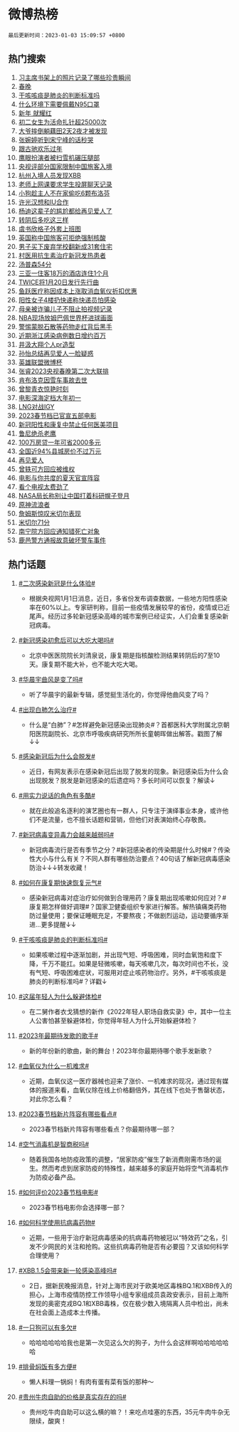# 微博热榜

`最后更新时间：2023-01-03 15:09:57 +0800`

## 热门搜索

1. [习主席书架上的照片记录了哪些珍贵瞬间](https://m.weibo.cn/search?containerid=100103type%3D1%26t%3D10%26q%3D%23%E4%B9%A0%E4%B8%BB%E5%B8%AD%E4%B9%A6%E6%9E%B6%E4%B8%8A%E7%9A%84%E7%85%A7%E7%89%87%E8%AE%B0%E5%BD%95%E4%BA%86%E5%93%AA%E4%BA%9B%E7%8F%8D%E8%B4%B5%E7%9E%AC%E9%97%B4%23&stream_entry_id=51&isnewpage=1&extparam=seat%3D1%26dgr%3D0%26cate%3D10103%26pos%3D0%26c_type%3D51%26filter_type%3Drealtimehot%26display_time%3D1672729796%26pre_seqid%3D167272979630203619171&luicode=10000011&lfid=106003type%253D25%2526t%253D3%2526disable_hot%253D1%2526filter_type%253Drealtimehot)
1. [春晚](https://m.weibo.cn/search?containerid=100103type%3D1%26t%3D10%26q%3D%E6%98%A5%E6%99%9A&stream_entry_id=31&isnewpage=1&extparam=seat%3D1%26dgr%3D0%26stream_entry_id%3D31%26realpos%3D1%26filter_type%3Drealtimehot%26pos%3D0%26c_type%3D31%26flag%3D0%26lcate%3D5001%26cate%3D5001%26band_rank%3D1%26q%3D%25E6%2598%25A5%25E6%2599%259A%26display_time%3D1672729796%26pre_seqid%3D167272979630203619171&luicode=10000011&lfid=106003type%253D25%2526t%253D3%2526disable_hot%253D1%2526filter_type%253Drealtimehot)
1. [干咳咳痰是肺炎的判断标准吗](https://m.weibo.cn/search?containerid=100103type%3D1%26t%3D10%26q%3D%23%E5%B9%B2%E5%92%B3%E5%92%B3%E7%97%B0%E6%98%AF%E8%82%BA%E7%82%8E%E7%9A%84%E5%88%A4%E6%96%AD%E6%A0%87%E5%87%86%E5%90%97%23&stream_entry_id=31&isnewpage=1&extparam=seat%3D1%26dgr%3D0%26stream_entry_id%3D31%26realpos%3D2%26filter_type%3Drealtimehot%26pos%3D1%26c_type%3D31%26flag%3D1%26lcate%3D5001%26cate%3D5001%26band_rank%3D2%26q%3D%2523%25E5%25B9%25B2%25E5%2592%25B3%25E5%2592%25B3%25E7%2597%25B0%25E6%2598%25AF%25E8%2582%25BA%25E7%2582%258E%25E7%259A%2584%25E5%2588%25A4%25E6%2596%25AD%25E6%25A0%2587%25E5%2587%2586%25E5%2590%2597%2523%26display_time%3D1672729796%26pre_seqid%3D167272979630203619171&luicode=10000011&lfid=106003type%253D25%2526t%253D3%2526disable_hot%253D1%2526filter_type%253Drealtimehot)
1. [什么环境下需要佩戴N95口罩](https://m.weibo.cn/search?containerid=100103type%3D1%26t%3D10%26q%3D%23%E4%BB%80%E4%B9%88%E7%8E%AF%E5%A2%83%E4%B8%8B%E9%9C%80%E8%A6%81%E4%BD%A9%E6%88%B4N95%E5%8F%A3%E7%BD%A9%23&stream_entry_id=31&isnewpage=1&extparam=seat%3D1%26dgr%3D0%26stream_entry_id%3D31%26realpos%3D3%26filter_type%3Drealtimehot%26pos%3D2%26c_type%3D31%26flag%3D0%26lcate%3D5001%26cate%3D5001%26band_rank%3D3%26q%3D%2523%25E4%25BB%2580%25E4%25B9%2588%25E7%258E%25AF%25E5%25A2%2583%25E4%25B8%258B%25E9%259C%2580%25E8%25A6%2581%25E4%25BD%25A9%25E6%2588%25B4N95%25E5%258F%25A3%25E7%25BD%25A9%2523%26display_time%3D1672729796%26pre_seqid%3D167272979630203619171&luicode=10000011&lfid=106003type%253D25%2526t%253D3%2526disable_hot%253D1%2526filter_type%253Drealtimehot)
1. [新年 就耀红](https://m.weibo.cn/search?containerid=100103type%3D1%26t%3D10%26q%3D%23%E6%96%B0%E5%B9%B4+%E5%B0%B1%E8%80%80%E7%BA%A2%23&stream_entry_id=31&isnewpage=1&extparam=seat%3D1%26dgr%3D0%26stream_entry_id%3D31%26pos%3D3%26c_type%3D31%26filter_type%3Drealtimehot%26lcate%3D5001%26cate%3D5001%26band_rank%3D4%26topic_ad%3D1%26adid%3D176894%26q%3D%2523%25E6%2596%25B0%25E5%25B9%25B4%2520%25E5%25B0%25B1%25E8%2580%2580%25E7%25BA%25A2%2523%26display_time%3D1672729796%26pre_seqid%3D167272979630203619171&luicode=10000011&lfid=106003type%253D25%2526t%253D3%2526disable_hot%253D1%2526filter_type%253Drealtimehot)
1. [初二女生为活命扎针超25000次](https://m.weibo.cn/search?containerid=100103type%3D1%26t%3D10%26q%3D%23%E5%88%9D%E4%BA%8C%E5%A5%B3%E7%94%9F%E4%B8%BA%E6%B4%BB%E5%91%BD%E6%89%8E%E9%92%88%E8%B6%8525000%E6%AC%A1%23&stream_entry_id=31&isnewpage=1&extparam=seat%3D1%26dgr%3D0%26stream_entry_id%3D31%26realpos%3D4%26filter_type%3Drealtimehot%26pos%3D4%26c_type%3D31%26flag%3D2%26lcate%3D5001%26cate%3D5001%26band_rank%3D4%26q%3D%2523%25E5%2588%259D%25E4%25BA%258C%25E5%25A5%25B3%25E7%2594%259F%25E4%25B8%25BA%25E6%25B4%25BB%25E5%2591%25BD%25E6%2589%258E%25E9%2592%2588%25E8%25B6%258525000%25E6%25AC%25A1%2523%26display_time%3D1672729796%26pre_seqid%3D167272979630203619171&luicode=10000011&lfid=106003type%253D25%2526t%253D3%2526disable_hot%253D1%2526filter_type%253Drealtimehot)
1. [大爷摔倒躺藕田2天2夜才被发现](https://m.weibo.cn/search?containerid=100103type%3D1%26t%3D10%26q%3D%23%E5%A4%A7%E7%88%B7%E6%91%94%E5%80%92%E8%BA%BA%E8%97%95%E7%94%B02%E5%A4%A92%E5%A4%9C%E6%89%8D%E8%A2%AB%E5%8F%91%E7%8E%B0%23&stream_entry_id=31&isnewpage=1&extparam=seat%3D1%26dgr%3D0%26stream_entry_id%3D31%26realpos%3D5%26filter_type%3Drealtimehot%26pos%3D5%26c_type%3D31%26flag%3D1%26lcate%3D5001%26cate%3D5001%26band_rank%3D5%26q%3D%2523%25E5%25A4%25A7%25E7%2588%25B7%25E6%2591%2594%25E5%2580%2592%25E8%25BA%25BA%25E8%2597%2595%25E7%2594%25B02%25E5%25A4%25A92%25E5%25A4%259C%25E6%2589%258D%25E8%25A2%25AB%25E5%258F%2591%25E7%258E%25B0%2523%26display_time%3D1672729796%26pre_seqid%3D167272979630203619171&luicode=10000011&lfid=106003type%253D25%2526t%253D3%2526disable_hot%253D1%2526filter_type%253Drealtimehot)
1. [张婉婷听到宋宁峰的话秒哭](https://m.weibo.cn/search?containerid=100103type%3D1%26t%3D10%26q%3D%23%E5%BC%A0%E5%A9%89%E5%A9%B7%E5%90%AC%E5%88%B0%E5%AE%8B%E5%AE%81%E5%B3%B0%E7%9A%84%E8%AF%9D%E7%A7%92%E5%93%AD%23&stream_entry_id=31&isnewpage=1&extparam=seat%3D1%26dgr%3D0%26stream_entry_id%3D31%26realpos%3D6%26filter_type%3Drealtimehot%26pos%3D6%26c_type%3D31%26flag%3D1%26lcate%3D5001%26cate%3D5001%26band_rank%3D6%26q%3D%2523%25E5%25BC%25A0%25E5%25A9%2589%25E5%25A9%25B7%25E5%2590%25AC%25E5%2588%25B0%25E5%25AE%258B%25E5%25AE%2581%25E5%25B3%25B0%25E7%259A%2584%25E8%25AF%259D%25E7%25A7%2592%25E5%2593%25AD%2523%26display_time%3D1672729796%26pre_seqid%3D167272979630203619171&luicode=10000011&lfid=106003type%253D25%2526t%253D3%2526disable_hot%253D1%2526filter_type%253Drealtimehot)
1. [跟古驰欢乐过年](https://m.weibo.cn/search?containerid=100103type%3D1%26t%3D10%26q%3D%23%E8%B7%9F%E5%8F%A4%E9%A9%B0%E6%AC%A2%E4%B9%90%E8%BF%87%E5%B9%B4%23&stream_entry_id=31&isnewpage=1&extparam=seat%3D1%26dgr%3D0%26stream_entry_id%3D31%26pos%3D7%26c_type%3D31%26filter_type%3Drealtimehot%26lcate%3D5001%26cate%3D5001%26band_rank%3D7%26topic_ad%3D1%26adid%3D176718%26q%3D%2523%25E8%25B7%259F%25E5%258F%25A4%25E9%25A9%25B0%25E6%25AC%25A2%25E4%25B9%2590%25E8%25BF%2587%25E5%25B9%25B4%2523%26display_time%3D1672729796%26pre_seqid%3D167272979630203619171&luicode=10000011&lfid=106003type%253D25%2526t%253D3%2526disable_hot%253D1%2526filter_type%253Drealtimehot)
1. [鹰眼扮演者被扫雪机碾压腿部](https://m.weibo.cn/search?containerid=100103type%3D1%26t%3D10%26q%3D%23%E9%B9%B0%E7%9C%BC%E6%89%AE%E6%BC%94%E8%80%85%E8%A2%AB%E6%89%AB%E9%9B%AA%E6%9C%BA%E7%A2%BE%E5%8E%8B%E8%85%BF%E9%83%A8%23&stream_entry_id=31&isnewpage=1&extparam=seat%3D1%26dgr%3D0%26stream_entry_id%3D31%26realpos%3D7%26filter_type%3Drealtimehot%26pos%3D8%26c_type%3D31%26flag%3D0%26lcate%3D5001%26cate%3D5001%26band_rank%3D7%26q%3D%2523%25E9%25B9%25B0%25E7%259C%25BC%25E6%2589%25AE%25E6%25BC%2594%25E8%2580%2585%25E8%25A2%25AB%25E6%2589%25AB%25E9%259B%25AA%25E6%259C%25BA%25E7%25A2%25BE%25E5%258E%258B%25E8%2585%25BF%25E9%2583%25A8%2523%26display_time%3D1672729796%26pre_seqid%3D167272979630203619171&luicode=10000011&lfid=106003type%253D25%2526t%253D3%2526disable_hot%253D1%2526filter_type%253Drealtimehot)
1. [央视评部分国家限制中国旅客入境](https://m.weibo.cn/search?containerid=100103type%3D1%26t%3D10%26q%3D%23%E5%A4%AE%E8%A7%86%E8%AF%84%E9%83%A8%E5%88%86%E5%9B%BD%E5%AE%B6%E9%99%90%E5%88%B6%E4%B8%AD%E5%9B%BD%E6%97%85%E5%AE%A2%E5%85%A5%E5%A2%83%23&stream_entry_id=31&isnewpage=1&extparam=seat%3D1%26dgr%3D0%26stream_entry_id%3D31%26realpos%3D8%26filter_type%3Drealtimehot%26pos%3D9%26c_type%3D31%26flag%3D0%26lcate%3D5001%26cate%3D5001%26band_rank%3D8%26q%3D%2523%25E5%25A4%25AE%25E8%25A7%2586%25E8%25AF%2584%25E9%2583%25A8%25E5%2588%2586%25E5%259B%25BD%25E5%25AE%25B6%25E9%2599%2590%25E5%2588%25B6%25E4%25B8%25AD%25E5%259B%25BD%25E6%2597%2585%25E5%25AE%25A2%25E5%2585%25A5%25E5%25A2%2583%2523%26display_time%3D1672729796%26pre_seqid%3D167272979630203619171&luicode=10000011&lfid=106003type%253D25%2526t%253D3%2526disable_hot%253D1%2526filter_type%253Drealtimehot)
1. [杭州入境人员发现XBB](https://m.weibo.cn/search?containerid=100103type%3D1%26t%3D10%26q%3D%23%E6%9D%AD%E5%B7%9E%E5%85%A5%E5%A2%83%E4%BA%BA%E5%91%98%E5%8F%91%E7%8E%B0XBB%23&stream_entry_id=31&isnewpage=1&extparam=seat%3D1%26dgr%3D0%26stream_entry_id%3D31%26realpos%3D9%26filter_type%3Drealtimehot%26pos%3D10%26c_type%3D31%26flag%3D1%26lcate%3D5001%26cate%3D5001%26band_rank%3D9%26q%3D%2523%25E6%259D%25AD%25E5%25B7%259E%25E5%2585%25A5%25E5%25A2%2583%25E4%25BA%25BA%25E5%2591%2598%25E5%258F%2591%25E7%258E%25B0XBB%2523%26display_time%3D1672729796%26pre_seqid%3D167272979630203619171&luicode=10000011&lfid=106003type%253D25%2526t%253D3%2526disable_hot%253D1%2526filter_type%253Drealtimehot)
1. [老师上网课要求学生投屏聊天记录](https://m.weibo.cn/search?containerid=100103type%3D1%26t%3D10%26q%3D%23%E8%80%81%E5%B8%88%E4%B8%8A%E7%BD%91%E8%AF%BE%E8%A6%81%E6%B1%82%E5%AD%A6%E7%94%9F%E6%8A%95%E5%B1%8F%E8%81%8A%E5%A4%A9%E8%AE%B0%E5%BD%95%23&stream_entry_id=31&isnewpage=1&extparam=seat%3D1%26dgr%3D0%26stream_entry_id%3D31%26realpos%3D10%26filter_type%3Drealtimehot%26pos%3D11%26c_type%3D31%26flag%3D1%26lcate%3D5001%26cate%3D5001%26band_rank%3D10%26q%3D%2523%25E8%2580%2581%25E5%25B8%2588%25E4%25B8%258A%25E7%25BD%2591%25E8%25AF%25BE%25E8%25A6%2581%25E6%25B1%2582%25E5%25AD%25A6%25E7%2594%259F%25E6%258A%2595%25E5%25B1%258F%25E8%2581%258A%25E5%25A4%25A9%25E8%25AE%25B0%25E5%25BD%2595%2523%26display_time%3D1672729796%26pre_seqid%3D167272979630203619171&luicode=10000011&lfid=106003type%253D25%2526t%253D3%2526disable_hot%253D1%2526filter_type%253Drealtimehot)
1. [小狗趁主人不在家偷吃6颗布洛芬](https://m.weibo.cn/search?containerid=100103type%3D1%26t%3D10%26q%3D%23%E5%B0%8F%E7%8B%97%E8%B6%81%E4%B8%BB%E4%BA%BA%E4%B8%8D%E5%9C%A8%E5%AE%B6%E5%81%B7%E5%90%836%E9%A2%97%E5%B8%83%E6%B4%9B%E8%8A%AC%23&stream_entry_id=31&isnewpage=1&extparam=seat%3D1%26dgr%3D0%26stream_entry_id%3D31%26realpos%3D11%26filter_type%3Drealtimehot%26pos%3D12%26c_type%3D31%26flag%3D0%26lcate%3D5001%26cate%3D5001%26band_rank%3D11%26q%3D%2523%25E5%25B0%258F%25E7%258B%2597%25E8%25B6%2581%25E4%25B8%25BB%25E4%25BA%25BA%25E4%25B8%258D%25E5%259C%25A8%25E5%25AE%25B6%25E5%2581%25B7%25E5%2590%25836%25E9%25A2%2597%25E5%25B8%2583%25E6%25B4%259B%25E8%258A%25AC%2523%26display_time%3D1672729796%26pre_seqid%3D167272979630203619171&luicode=10000011&lfid=106003type%253D25%2526t%253D3%2526disable_hot%253D1%2526filter_type%253Drealtimehot)
1. [许光汉想和IU合作](https://m.weibo.cn/search?containerid=100103type%3D1%26t%3D10%26q%3D%23%E8%AE%B8%E5%85%89%E6%B1%89%E6%83%B3%E5%92%8CIU%E5%90%88%E4%BD%9C%23&stream_entry_id=31&isnewpage=1&extparam=seat%3D1%26dgr%3D0%26stream_entry_id%3D31%26realpos%3D12%26filter_type%3Drealtimehot%26pos%3D13%26c_type%3D31%26flag%3D1%26lcate%3D5001%26cate%3D5001%26band_rank%3D12%26q%3D%2523%25E8%25AE%25B8%25E5%2585%2589%25E6%25B1%2589%25E6%2583%25B3%25E5%2592%258CIU%25E5%2590%2588%25E4%25BD%259C%2523%26display_time%3D1672729796%26pre_seqid%3D167272979630203619171&luicode=10000011&lfid=106003type%253D25%2526t%253D3%2526disable_hot%253D1%2526filter_type%253Drealtimehot)
1. [杨迪这辈子的尴尬都给再见爱人了](https://m.weibo.cn/search?containerid=100103type%3D1%26t%3D10%26q%3D%23%E6%9D%A8%E8%BF%AA%E8%BF%99%E8%BE%88%E5%AD%90%E7%9A%84%E5%B0%B4%E5%B0%AC%E9%83%BD%E7%BB%99%E5%86%8D%E8%A7%81%E7%88%B1%E4%BA%BA%E4%BA%86%23&stream_entry_id=31&isnewpage=1&extparam=seat%3D1%26dgr%3D0%26stream_entry_id%3D31%26realpos%3D13%26filter_type%3Drealtimehot%26pos%3D14%26c_type%3D31%26flag%3D1%26lcate%3D5001%26cate%3D5001%26band_rank%3D13%26q%3D%2523%25E6%259D%25A8%25E8%25BF%25AA%25E8%25BF%2599%25E8%25BE%2588%25E5%25AD%2590%25E7%259A%2584%25E5%25B0%25B4%25E5%25B0%25AC%25E9%2583%25BD%25E7%25BB%2599%25E5%2586%258D%25E8%25A7%2581%25E7%2588%25B1%25E4%25BA%25BA%25E4%25BA%2586%2523%26display_time%3D1672729796%26pre_seqid%3D167272979630203619171&luicode=10000011&lfid=106003type%253D25%2526t%253D3%2526disable_hot%253D1%2526filter_type%253Drealtimehot)
1. [转阴后多吃这三样](https://m.weibo.cn/search?containerid=100103type%3D1%26t%3D10%26q%3D%23%E8%BD%AC%E9%98%B4%E5%90%8E%E5%A4%9A%E5%90%83%E8%BF%99%E4%B8%89%E6%A0%B7%23&stream_entry_id=31&isnewpage=1&extparam=seat%3D1%26dgr%3D0%26stream_entry_id%3D31%26realpos%3D14%26filter_type%3Drealtimehot%26pos%3D15%26c_type%3D31%26flag%3D0%26lcate%3D5001%26cate%3D5001%26band_rank%3D14%26q%3D%2523%25E8%25BD%25AC%25E9%2598%25B4%25E5%2590%258E%25E5%25A4%259A%25E5%2590%2583%25E8%25BF%2599%25E4%25B8%2589%25E6%25A0%25B7%2523%26display_time%3D1672729796%26pre_seqid%3D167272979630203619171&luicode=10000011&lfid=106003type%253D25%2526t%253D3%2526disable_hot%253D1%2526filter_type%253Drealtimehot)
1. [虞书欣格子外套上班图](https://m.weibo.cn/search?containerid=100103type%3D1%26t%3D10%26q%3D%23%E8%99%9E%E4%B9%A6%E6%AC%A3%E6%A0%BC%E5%AD%90%E5%A4%96%E5%A5%97%E4%B8%8A%E7%8F%AD%E5%9B%BE%23&stream_entry_id=31&isnewpage=1&extparam=seat%3D1%26dgr%3D0%26stream_entry_id%3D31%26realpos%3D15%26filter_type%3Drealtimehot%26pos%3D16%26c_type%3D31%26flag%3D1%26lcate%3D5001%26cate%3D5001%26band_rank%3D15%26q%3D%2523%25E8%2599%259E%25E4%25B9%25A6%25E6%25AC%25A3%25E6%25A0%25BC%25E5%25AD%2590%25E5%25A4%2596%25E5%25A5%2597%25E4%25B8%258A%25E7%258F%25AD%25E5%259B%25BE%2523%26display_time%3D1672729796%26pre_seqid%3D167272979630203619171&luicode=10000011&lfid=106003type%253D25%2526t%253D3%2526disable_hot%253D1%2526filter_type%253Drealtimehot)
1. [英国称中国旅客可拒绝强制核酸](https://m.weibo.cn/search?containerid=100103type%3D1%26t%3D10%26q%3D%23%E8%8B%B1%E5%9B%BD%E7%A7%B0%E4%B8%AD%E5%9B%BD%E6%97%85%E5%AE%A2%E5%8F%AF%E6%8B%92%E7%BB%9D%E5%BC%BA%E5%88%B6%E6%A0%B8%E9%85%B8%23&stream_entry_id=31&isnewpage=1&extparam=seat%3D1%26dgr%3D0%26stream_entry_id%3D31%26realpos%3D16%26filter_type%3Drealtimehot%26pos%3D17%26c_type%3D31%26flag%3D0%26lcate%3D5001%26cate%3D5001%26band_rank%3D16%26q%3D%2523%25E8%258B%25B1%25E5%259B%25BD%25E7%25A7%25B0%25E4%25B8%25AD%25E5%259B%25BD%25E6%2597%2585%25E5%25AE%25A2%25E5%258F%25AF%25E6%258B%2592%25E7%25BB%259D%25E5%25BC%25BA%25E5%2588%25B6%25E6%25A0%25B8%25E9%2585%25B8%2523%26display_time%3D1672729796%26pre_seqid%3D167272979630203619171&luicode=10000011&lfid=106003type%253D25%2526t%253D3%2526disable_hot%253D1%2526filter_type%253Drealtimehot)
1. [男子买下废弃学校翻新成31套住宅](https://m.weibo.cn/search?containerid=100103type%3D1%26t%3D10%26q%3D%23%E7%94%B7%E5%AD%90%E4%B9%B0%E4%B8%8B%E5%BA%9F%E5%BC%83%E5%AD%A6%E6%A0%A1%E7%BF%BB%E6%96%B0%E6%88%9031%E5%A5%97%E4%BD%8F%E5%AE%85%23&stream_entry_id=31&isnewpage=1&extparam=seat%3D1%26dgr%3D0%26stream_entry_id%3D31%26realpos%3D17%26filter_type%3Drealtimehot%26pos%3D18%26c_type%3D31%26flag%3D1%26lcate%3D5001%26cate%3D5001%26band_rank%3D17%26q%3D%2523%25E7%2594%25B7%25E5%25AD%2590%25E4%25B9%25B0%25E4%25B8%258B%25E5%25BA%259F%25E5%25BC%2583%25E5%25AD%25A6%25E6%25A0%25A1%25E7%25BF%25BB%25E6%2596%25B0%25E6%2588%259031%25E5%25A5%2597%25E4%25BD%258F%25E5%25AE%2585%2523%26display_time%3D1672729796%26pre_seqid%3D167272979630203619171&luicode=10000011&lfid=106003type%253D25%2526t%253D3%2526disable_hot%253D1%2526filter_type%253Drealtimehot)
1. [村医用抗生素治疗新冠发热患者](https://m.weibo.cn/search?containerid=100103type%3D1%26t%3D10%26q%3D%23%E6%9D%91%E5%8C%BB%E7%94%A8%E6%8A%97%E7%94%9F%E7%B4%A0%E6%B2%BB%E7%96%97%E6%96%B0%E5%86%A0%E5%8F%91%E7%83%AD%E6%82%A3%E8%80%85%23&stream_entry_id=31&isnewpage=1&extparam=seat%3D1%26dgr%3D0%26stream_entry_id%3D31%26realpos%3D18%26filter_type%3Drealtimehot%26pos%3D19%26c_type%3D31%26flag%3D1%26lcate%3D5001%26cate%3D5001%26band_rank%3D18%26q%3D%2523%25E6%259D%2591%25E5%258C%25BB%25E7%2594%25A8%25E6%258A%2597%25E7%2594%259F%25E7%25B4%25A0%25E6%25B2%25BB%25E7%2596%2597%25E6%2596%25B0%25E5%2586%25A0%25E5%258F%2591%25E7%2583%25AD%25E6%2582%25A3%25E8%2580%2585%2523%26display_time%3D1672729796%26pre_seqid%3D167272979630203619171&luicode=10000011&lfid=106003type%253D25%2526t%253D3%2526disable_hot%253D1%2526filter_type%253Drealtimehot)
1. [汤普森54分](https://m.weibo.cn/search?containerid=100103type%3D1%26t%3D10%26q%3D%23%E6%B1%A4%E6%99%AE%E6%A3%AE54%E5%88%86%23&stream_entry_id=31&isnewpage=1&extparam=seat%3D1%26dgr%3D0%26stream_entry_id%3D31%26realpos%3D19%26filter_type%3Drealtimehot%26pos%3D20%26c_type%3D31%26flag%3D1%26lcate%3D5001%26cate%3D5001%26band_rank%3D19%26q%3D%2523%25E6%25B1%25A4%25E6%2599%25AE%25E6%25A3%25AE54%25E5%2588%2586%2523%26display_time%3D1672729796%26pre_seqid%3D167272979630203619171&luicode=10000011&lfid=106003type%253D25%2526t%253D3%2526disable_hot%253D1%2526filter_type%253Drealtimehot)
1. [三亚一住客18万的酒店连住1个月](https://m.weibo.cn/search?containerid=100103type%3D1%26t%3D10%26q%3D%23%E4%B8%89%E4%BA%9A%E4%B8%80%E4%BD%8F%E5%AE%A218%E4%B8%87%E7%9A%84%E9%85%92%E5%BA%97%E8%BF%9E%E4%BD%8F1%E4%B8%AA%E6%9C%88%23&stream_entry_id=31&isnewpage=1&extparam=seat%3D1%26dgr%3D0%26stream_entry_id%3D31%26realpos%3D20%26filter_type%3Drealtimehot%26pos%3D21%26c_type%3D31%26flag%3D0%26lcate%3D5001%26cate%3D5001%26band_rank%3D20%26q%3D%2523%25E4%25B8%2589%25E4%25BA%259A%25E4%25B8%2580%25E4%25BD%258F%25E5%25AE%25A218%25E4%25B8%2587%25E7%259A%2584%25E9%2585%2592%25E5%25BA%2597%25E8%25BF%259E%25E4%25BD%258F1%25E4%25B8%25AA%25E6%259C%2588%2523%26display_time%3D1672729796%26pre_seqid%3D167272979630203619171&luicode=10000011&lfid=106003type%253D25%2526t%253D3%2526disable_hot%253D1%2526filter_type%253Drealtimehot)
1. [TWICE将1月20日发行先行曲](https://m.weibo.cn/search?containerid=100103type%3D1%26t%3D10%26q%3D%23TWICE%E5%B0%861%E6%9C%8820%E6%97%A5%E5%8F%91%E8%A1%8C%E5%85%88%E8%A1%8C%E6%9B%B2%23&stream_entry_id=31&isnewpage=1&extparam=seat%3D1%26dgr%3D0%26stream_entry_id%3D31%26realpos%3D21%26filter_type%3Drealtimehot%26pos%3D22%26c_type%3D31%26flag%3D1%26lcate%3D5001%26cate%3D5001%26band_rank%3D21%26q%3D%2523TWICE%25E5%25B0%25861%25E6%259C%258820%25E6%2597%25A5%25E5%258F%2591%25E8%25A1%258C%25E5%2585%2588%25E8%25A1%258C%25E6%259B%25B2%2523%26display_time%3D1672729796%26pre_seqid%3D167272979630203619171&luicode=10000011&lfid=106003type%253D25%2526t%253D3%2526disable_hot%253D1%2526filter_type%253Drealtimehot)
1. [鱼跃医疗称因成本上涨取消血氧仪折扣优惠](https://m.weibo.cn/search?containerid=100103type%3D1%26t%3D10%26q%3D%23%E9%B1%BC%E8%B7%83%E5%8C%BB%E7%96%97%E7%A7%B0%E5%9B%A0%E6%88%90%E6%9C%AC%E4%B8%8A%E6%B6%A8%E5%8F%96%E6%B6%88%E8%A1%80%E6%B0%A7%E4%BB%AA%E6%8A%98%E6%89%A3%E4%BC%98%E6%83%A0%23&stream_entry_id=31&isnewpage=1&extparam=seat%3D1%26dgr%3D0%26stream_entry_id%3D31%26realpos%3D22%26filter_type%3Drealtimehot%26pos%3D23%26c_type%3D31%26flag%3D0%26lcate%3D5001%26cate%3D5001%26band_rank%3D22%26q%3D%2523%25E9%25B1%25BC%25E8%25B7%2583%25E5%258C%25BB%25E7%2596%2597%25E7%25A7%25B0%25E5%259B%25A0%25E6%2588%2590%25E6%259C%25AC%25E4%25B8%258A%25E6%25B6%25A8%25E5%258F%2596%25E6%25B6%2588%25E8%25A1%2580%25E6%25B0%25A7%25E4%25BB%25AA%25E6%258A%2598%25E6%2589%25A3%25E4%25BC%2598%25E6%2583%25A0%2523%26display_time%3D1672729796%26pre_seqid%3D167272979630203619171&luicode=10000011&lfid=106003type%253D25%2526t%253D3%2526disable_hot%253D1%2526filter_type%253Drealtimehot)
1. [阳性女子4楼扔快递称快递员怕感染](https://m.weibo.cn/search?containerid=100103type%3D1%26t%3D10%26q%3D%23%E9%98%B3%E6%80%A7%E5%A5%B3%E5%AD%904%E6%A5%BC%E6%89%94%E5%BF%AB%E9%80%92%E7%A7%B0%E5%BF%AB%E9%80%92%E5%91%98%E6%80%95%E6%84%9F%E6%9F%93%23&stream_entry_id=31&isnewpage=1&extparam=seat%3D1%26dgr%3D0%26stream_entry_id%3D31%26realpos%3D23%26filter_type%3Drealtimehot%26pos%3D24%26c_type%3D31%26flag%3D0%26lcate%3D5001%26cate%3D5001%26band_rank%3D23%26q%3D%2523%25E9%2598%25B3%25E6%2580%25A7%25E5%25A5%25B3%25E5%25AD%25904%25E6%25A5%25BC%25E6%2589%2594%25E5%25BF%25AB%25E9%2580%2592%25E7%25A7%25B0%25E5%25BF%25AB%25E9%2580%2592%25E5%2591%2598%25E6%2580%2595%25E6%2584%259F%25E6%259F%2593%2523%26display_time%3D1672729796%26pre_seqid%3D167272979630203619171&luicode=10000011&lfid=106003type%253D25%2526t%253D3%2526disable_hot%253D1%2526filter_type%253Drealtimehot)
1. [母亲被诈骗儿子不阻止拍视频记录](https://m.weibo.cn/search?containerid=100103type%3D1%26t%3D10%26q%3D%23%E6%AF%8D%E4%BA%B2%E8%A2%AB%E8%AF%88%E9%AA%97%E5%84%BF%E5%AD%90%E4%B8%8D%E9%98%BB%E6%AD%A2%E6%8B%8D%E8%A7%86%E9%A2%91%E8%AE%B0%E5%BD%95%23&stream_entry_id=31&isnewpage=1&extparam=seat%3D1%26dgr%3D0%26stream_entry_id%3D31%26realpos%3D24%26filter_type%3Drealtimehot%26pos%3D25%26c_type%3D31%26flag%3D0%26lcate%3D5001%26cate%3D5001%26band_rank%3D24%26q%3D%2523%25E6%25AF%258D%25E4%25BA%25B2%25E8%25A2%25AB%25E8%25AF%2588%25E9%25AA%2597%25E5%2584%25BF%25E5%25AD%2590%25E4%25B8%258D%25E9%2598%25BB%25E6%25AD%25A2%25E6%258B%258D%25E8%25A7%2586%25E9%25A2%2591%25E8%25AE%25B0%25E5%25BD%2595%2523%26display_time%3D1672729796%26pre_seqid%3D167272979630203619171&luicode=10000011&lfid=106003type%253D25%2526t%253D3%2526disable_hot%253D1%2526filter_type%253Drealtimehot)
1. [NBA现场放姆巴佩世界杯进球画面](https://m.weibo.cn/search?containerid=100103type%3D1%26t%3D10%26q%3D%23NBA%E7%8E%B0%E5%9C%BA%E6%94%BE%E5%A7%86%E5%B7%B4%E4%BD%A9%E4%B8%96%E7%95%8C%E6%9D%AF%E8%BF%9B%E7%90%83%E7%94%BB%E9%9D%A2%23&stream_entry_id=31&isnewpage=1&extparam=seat%3D1%26dgr%3D0%26stream_entry_id%3D31%26realpos%3D25%26filter_type%3Drealtimehot%26pos%3D26%26c_type%3D31%26flag%3D1%26lcate%3D5001%26cate%3D5001%26band_rank%3D25%26q%3D%2523NBA%25E7%258E%25B0%25E5%259C%25BA%25E6%2594%25BE%25E5%25A7%2586%25E5%25B7%25B4%25E4%25BD%25A9%25E4%25B8%2596%25E7%2595%258C%25E6%259D%25AF%25E8%25BF%259B%25E7%2590%2583%25E7%2594%25BB%25E9%259D%25A2%2523%26display_time%3D1672729796%26pre_seqid%3D167272979630203619171&luicode=10000011&lfid=106003type%253D25%2526t%253D3%2526disable_hot%253D1%2526filter_type%253Drealtimehot)
1. [警惕蒙脱石散等药物走红背后黑手](https://m.weibo.cn/search?containerid=100103type%3D1%26t%3D10%26q%3D%23%E8%AD%A6%E6%83%95%E8%92%99%E8%84%B1%E7%9F%B3%E6%95%A3%E7%AD%89%E8%8D%AF%E7%89%A9%E8%B5%B0%E7%BA%A2%E8%83%8C%E5%90%8E%E9%BB%91%E6%89%8B%23&stream_entry_id=31&isnewpage=1&extparam=seat%3D1%26dgr%3D0%26stream_entry_id%3D31%26realpos%3D26%26filter_type%3Drealtimehot%26pos%3D27%26c_type%3D31%26flag%3D0%26lcate%3D5001%26cate%3D5001%26band_rank%3D26%26q%3D%2523%25E8%25AD%25A6%25E6%2583%2595%25E8%2592%2599%25E8%2584%25B1%25E7%259F%25B3%25E6%2595%25A3%25E7%25AD%2589%25E8%258D%25AF%25E7%2589%25A9%25E8%25B5%25B0%25E7%25BA%25A2%25E8%2583%258C%25E5%2590%258E%25E9%25BB%2591%25E6%2589%258B%2523%26display_time%3D1672729796%26pre_seqid%3D167272979630203619171&luicode=10000011&lfid=106003type%253D25%2526t%253D3%2526disable_hot%253D1%2526filter_type%253Drealtimehot)
1. [近期浙江感染病例数日增约百万](https://m.weibo.cn/search?containerid=100103type%3D1%26t%3D10%26q%3D%23%E8%BF%91%E6%9C%9F%E6%B5%99%E6%B1%9F%E6%84%9F%E6%9F%93%E7%97%85%E4%BE%8B%E6%95%B0%E6%97%A5%E5%A2%9E%E7%BA%A6%E7%99%BE%E4%B8%87%23&stream_entry_id=31&isnewpage=1&extparam=seat%3D1%26dgr%3D0%26stream_entry_id%3D31%26realpos%3D27%26filter_type%3Drealtimehot%26pos%3D28%26c_type%3D31%26flag%3D1%26lcate%3D5001%26cate%3D5001%26band_rank%3D27%26q%3D%2523%25E8%25BF%2591%25E6%259C%259F%25E6%25B5%2599%25E6%25B1%259F%25E6%2584%259F%25E6%259F%2593%25E7%2597%2585%25E4%25BE%258B%25E6%2595%25B0%25E6%2597%25A5%25E5%25A2%259E%25E7%25BA%25A6%25E7%2599%25BE%25E4%25B8%2587%2523%26display_time%3D1672729796%26pre_seqid%3D167272979630203619171&luicode=10000011&lfid=106003type%253D25%2526t%253D3%2526disable_hot%253D1%2526filter_type%253Drealtimehot)
1. [井汲大翔个人pr造型](https://m.weibo.cn/search?containerid=100103type%3D1%26t%3D10%26q%3D%23%E4%BA%95%E6%B1%B2%E5%A4%A7%E7%BF%94%E4%B8%AA%E4%BA%BApr%E9%80%A0%E5%9E%8B%23&stream_entry_id=31&isnewpage=1&extparam=seat%3D1%26dgr%3D0%26stream_entry_id%3D31%26realpos%3D28%26filter_type%3Drealtimehot%26pos%3D29%26c_type%3D31%26flag%3D1%26lcate%3D5001%26cate%3D5001%26band_rank%3D28%26q%3D%2523%25E4%25BA%2595%25E6%25B1%25B2%25E5%25A4%25A7%25E7%25BF%2594%25E4%25B8%25AA%25E4%25BA%25BApr%25E9%2580%25A0%25E5%259E%258B%2523%26display_time%3D1672729796%26pre_seqid%3D167272979630203619171&luicode=10000011&lfid=106003type%253D25%2526t%253D3%2526disable_hot%253D1%2526filter_type%253Drealtimehot)
1. [孙怡总结再见爱人一脸疑惑](https://m.weibo.cn/search?containerid=100103type%3D1%26t%3D10%26q%3D%23%E5%AD%99%E6%80%A1%E6%80%BB%E7%BB%93%E5%86%8D%E8%A7%81%E7%88%B1%E4%BA%BA%E4%B8%80%E8%84%B8%E7%96%91%E6%83%91%23&stream_entry_id=31&isnewpage=1&extparam=seat%3D1%26dgr%3D0%26stream_entry_id%3D31%26realpos%3D29%26filter_type%3Drealtimehot%26pos%3D30%26c_type%3D31%26flag%3D1%26lcate%3D5001%26cate%3D5001%26band_rank%3D29%26q%3D%2523%25E5%25AD%2599%25E6%2580%25A1%25E6%2580%25BB%25E7%25BB%2593%25E5%2586%258D%25E8%25A7%2581%25E7%2588%25B1%25E4%25BA%25BA%25E4%25B8%2580%25E8%2584%25B8%25E7%2596%2591%25E6%2583%2591%2523%26display_time%3D1672729796%26pre_seqid%3D167272979630203619171&luicode=10000011&lfid=106003type%253D25%2526t%253D3%2526disable_hot%253D1%2526filter_type%253Drealtimehot)
1. [英雄联盟微博杯](https://m.weibo.cn/search?containerid=100103type%3D1%26t%3D10%26q%3D%E8%8B%B1%E9%9B%84%E8%81%94%E7%9B%9F%E5%BE%AE%E5%8D%9A%E6%9D%AF&stream_entry_id=31&isnewpage=1&extparam=seat%3D1%26dgr%3D0%26stream_entry_id%3D31%26realpos%3D30%26filter_type%3Drealtimehot%26pos%3D31%26c_type%3D31%26flag%3D1%26lcate%3D5001%26cate%3D5001%26band_rank%3D30%26q%3D%25E8%258B%25B1%25E9%259B%2584%25E8%2581%2594%25E7%259B%259F%25E5%25BE%25AE%25E5%258D%259A%25E6%259D%25AF%26display_time%3D1672729796%26pre_seqid%3D167272979630203619171&luicode=10000011&lfid=106003type%253D25%2526t%253D3%2526disable_hot%253D1%2526filter_type%253Drealtimehot)
1. [张睿2023央视春晚第二次大联排](https://m.weibo.cn/search?containerid=100103type%3D1%26t%3D10%26q%3D%23%E5%BC%A0%E7%9D%BF2023%E5%A4%AE%E8%A7%86%E6%98%A5%E6%99%9A%E7%AC%AC%E4%BA%8C%E6%AC%A1%E5%A4%A7%E8%81%94%E6%8E%92%23&stream_entry_id=31&isnewpage=1&extparam=seat%3D1%26dgr%3D0%26stream_entry_id%3D31%26realpos%3D31%26filter_type%3Drealtimehot%26pos%3D32%26c_type%3D31%26flag%3D1%26lcate%3D5001%26cate%3D5001%26band_rank%3D31%26q%3D%2523%25E5%25BC%25A0%25E7%259D%25BF2023%25E5%25A4%25AE%25E8%25A7%2586%25E6%2598%25A5%25E6%2599%259A%25E7%25AC%25AC%25E4%25BA%258C%25E6%25AC%25A1%25E5%25A4%25A7%25E8%2581%2594%25E6%258E%2592%2523%26display_time%3D1672729796%26pre_seqid%3D167272979630203619171&luicode=10000011&lfid=106003type%253D25%2526t%253D3%2526disable_hot%253D1%2526filter_type%253Drealtimehot)
1. [肯布洛克因雪车事故去世](https://m.weibo.cn/search?containerid=100103type%3D1%26t%3D10%26q%3D%23%E8%82%AF%E5%B8%83%E6%B4%9B%E5%85%8B%E5%9B%A0%E9%9B%AA%E8%BD%A6%E4%BA%8B%E6%95%85%E5%8E%BB%E4%B8%96%23&stream_entry_id=31&isnewpage=1&extparam=seat%3D1%26dgr%3D0%26stream_entry_id%3D31%26realpos%3D32%26filter_type%3Drealtimehot%26pos%3D33%26c_type%3D31%26flag%3D0%26lcate%3D5001%26cate%3D5001%26band_rank%3D32%26q%3D%2523%25E8%2582%25AF%25E5%25B8%2583%25E6%25B4%259B%25E5%2585%258B%25E5%259B%25A0%25E9%259B%25AA%25E8%25BD%25A6%25E4%25BA%258B%25E6%2595%2585%25E5%258E%25BB%25E4%25B8%2596%2523%26display_time%3D1672729796%26pre_seqid%3D167272979630203619171&luicode=10000011&lfid=106003type%253D25%2526t%253D3%2526disable_hot%253D1%2526filter_type%253Drealtimehot)
1. [曾黎青衣惊艳时刻](https://m.weibo.cn/search?containerid=100103type%3D1%26t%3D10%26q%3D%23%E6%9B%BE%E9%BB%8E%E9%9D%92%E8%A1%A3%E6%83%8A%E8%89%B3%E6%97%B6%E5%88%BB%23&stream_entry_id=31&isnewpage=1&extparam=seat%3D1%26dgr%3D0%26stream_entry_id%3D31%26realpos%3D33%26filter_type%3Drealtimehot%26pos%3D34%26c_type%3D31%26flag%3D1%26lcate%3D5001%26cate%3D5001%26band_rank%3D33%26q%3D%2523%25E6%259B%25BE%25E9%25BB%258E%25E9%259D%2592%25E8%25A1%25A3%25E6%2583%258A%25E8%2589%25B3%25E6%2597%25B6%25E5%2588%25BB%2523%26display_time%3D1672729796%26pre_seqid%3D167272979630203619171&luicode=10000011&lfid=106003type%253D25%2526t%253D3%2526disable_hot%253D1%2526filter_type%253Drealtimehot)
1. [电影深海定档大年初一](https://m.weibo.cn/search?containerid=100103type%3D1%26t%3D10%26q%3D%23%E7%94%B5%E5%BD%B1%E6%B7%B1%E6%B5%B7%E5%AE%9A%E6%A1%A3%E5%A4%A7%E5%B9%B4%E5%88%9D%E4%B8%80%23&stream_entry_id=31&isnewpage=1&extparam=seat%3D1%26dgr%3D0%26stream_entry_id%3D31%26realpos%3D34%26filter_type%3Drealtimehot%26pos%3D35%26c_type%3D31%26flag%3D0%26lcate%3D5001%26cate%3D5001%26band_rank%3D34%26q%3D%2523%25E7%2594%25B5%25E5%25BD%25B1%25E6%25B7%25B1%25E6%25B5%25B7%25E5%25AE%259A%25E6%25A1%25A3%25E5%25A4%25A7%25E5%25B9%25B4%25E5%2588%259D%25E4%25B8%2580%2523%26display_time%3D1672729796%26pre_seqid%3D167272979630203619171&luicode=10000011&lfid=106003type%253D25%2526t%253D3%2526disable_hot%253D1%2526filter_type%253Drealtimehot)
1. [LNG对战IGY](https://m.weibo.cn/search?containerid=100103type%3D1%26t%3D10%26q%3D%23LNG%E5%AF%B9%E6%88%98IGY%23&stream_entry_id=31&isnewpage=1&extparam=seat%3D1%26dgr%3D0%26stream_entry_id%3D31%26realpos%3D35%26filter_type%3Drealtimehot%26pos%3D36%26c_type%3D31%26flag%3D1%26lcate%3D5001%26cate%3D5001%26band_rank%3D35%26q%3D%2523LNG%25E5%25AF%25B9%25E6%2588%2598IGY%2523%26display_time%3D1672729796%26pre_seqid%3D167272979630203619171&luicode=10000011&lfid=106003type%253D25%2526t%253D3%2526disable_hot%253D1%2526filter_type%253Drealtimehot)
1. [2023春节档已官宣五部电影](https://m.weibo.cn/search?containerid=100103type%3D1%26t%3D10%26q%3D%232023%E6%98%A5%E8%8A%82%E6%A1%A3%E5%B7%B2%E5%AE%98%E5%AE%A3%E4%BA%94%E9%83%A8%E7%94%B5%E5%BD%B1%23&stream_entry_id=31&isnewpage=1&extparam=seat%3D1%26dgr%3D0%26stream_entry_id%3D31%26realpos%3D36%26filter_type%3Drealtimehot%26pos%3D37%26c_type%3D31%26flag%3D0%26lcate%3D5001%26cate%3D5001%26band_rank%3D36%26q%3D%25232023%25E6%2598%25A5%25E8%258A%2582%25E6%25A1%25A3%25E5%25B7%25B2%25E5%25AE%2598%25E5%25AE%25A3%25E4%25BA%2594%25E9%2583%25A8%25E7%2594%25B5%25E5%25BD%25B1%2523%26display_time%3D1672729796%26pre_seqid%3D167272979630203619171&luicode=10000011&lfid=106003type%253D25%2526t%253D3%2526disable_hot%253D1%2526filter_type%253Drealtimehot)
1. [新冠阳性和康复中禁止任何医美项目](https://m.weibo.cn/search?containerid=100103type%3D1%26t%3D10%26q%3D%23%E6%96%B0%E5%86%A0%E9%98%B3%E6%80%A7%E5%92%8C%E5%BA%B7%E5%A4%8D%E4%B8%AD%E7%A6%81%E6%AD%A2%E4%BB%BB%E4%BD%95%E5%8C%BB%E7%BE%8E%E9%A1%B9%E7%9B%AE%23&stream_entry_id=31&isnewpage=1&extparam=seat%3D1%26dgr%3D0%26stream_entry_id%3D31%26realpos%3D37%26filter_type%3Drealtimehot%26pos%3D38%26c_type%3D31%26flag%3D0%26lcate%3D5001%26cate%3D5001%26band_rank%3D37%26q%3D%2523%25E6%2596%25B0%25E5%2586%25A0%25E9%2598%25B3%25E6%2580%25A7%25E5%2592%258C%25E5%25BA%25B7%25E5%25A4%258D%25E4%25B8%25AD%25E7%25A6%2581%25E6%25AD%25A2%25E4%25BB%25BB%25E4%25BD%2595%25E5%258C%25BB%25E7%25BE%258E%25E9%25A1%25B9%25E7%259B%25AE%2523%26display_time%3D1672729796%26pre_seqid%3D167272979630203619171&luicode=10000011&lfid=106003type%253D25%2526t%253D3%2526disable_hot%253D1%2526filter_type%253Drealtimehot)
1. [鲁尼绝杀老鹰](https://m.weibo.cn/search?containerid=100103type%3D1%26t%3D10%26q%3D%23%E9%B2%81%E5%B0%BC%E7%BB%9D%E6%9D%80%E8%80%81%E9%B9%B0%23&stream_entry_id=31&isnewpage=1&extparam=seat%3D1%26dgr%3D0%26stream_entry_id%3D31%26realpos%3D38%26filter_type%3Drealtimehot%26pos%3D39%26c_type%3D31%26flag%3D1%26lcate%3D5001%26cate%3D5001%26band_rank%3D38%26q%3D%2523%25E9%25B2%2581%25E5%25B0%25BC%25E7%25BB%259D%25E6%259D%2580%25E8%2580%2581%25E9%25B9%25B0%2523%26display_time%3D1672729796%26pre_seqid%3D167272979630203619171&luicode=10000011&lfid=106003type%253D25%2526t%253D3%2526disable_hot%253D1%2526filter_type%253Drealtimehot)
1. [100万房贷一年可省2000多元](https://m.weibo.cn/search?containerid=100103type%3D1%26t%3D10%26q%3D%23100%E4%B8%87%E6%88%BF%E8%B4%B7%E4%B8%80%E5%B9%B4%E5%8F%AF%E7%9C%812000%E5%A4%9A%E5%85%83%23&stream_entry_id=31&isnewpage=1&extparam=seat%3D1%26dgr%3D0%26stream_entry_id%3D31%26realpos%3D39%26filter_type%3Drealtimehot%26pos%3D40%26c_type%3D31%26flag%3D0%26lcate%3D5001%26cate%3D5001%26band_rank%3D39%26q%3D%2523100%25E4%25B8%2587%25E6%2588%25BF%25E8%25B4%25B7%25E4%25B8%2580%25E5%25B9%25B4%25E5%258F%25AF%25E7%259C%25812000%25E5%25A4%259A%25E5%2585%2583%2523%26display_time%3D1672729796%26pre_seqid%3D167272979630203619171&luicode=10000011&lfid=106003type%253D25%2526t%253D3%2526disable_hot%253D1%2526filter_type%253Drealtimehot)
1. [全国近94%县城房价不过万元](https://m.weibo.cn/search?containerid=100103type%3D1%26t%3D10%26q%3D%23%E5%85%A8%E5%9B%BD%E8%BF%9194%25%E5%8E%BF%E5%9F%8E%E6%88%BF%E4%BB%B7%E4%B8%8D%E8%BF%87%E4%B8%87%E5%85%83%23&stream_entry_id=31&isnewpage=1&extparam=seat%3D1%26dgr%3D0%26stream_entry_id%3D31%26realpos%3D40%26filter_type%3Drealtimehot%26pos%3D41%26c_type%3D31%26flag%3D1%26lcate%3D5001%26cate%3D5001%26band_rank%3D40%26q%3D%2523%25E5%2585%25A8%25E5%259B%25BD%25E8%25BF%259194%2525%25E5%258E%25BF%25E5%259F%258E%25E6%2588%25BF%25E4%25BB%25B7%25E4%25B8%258D%25E8%25BF%2587%25E4%25B8%2587%25E5%2585%2583%2523%26display_time%3D1672729796%26pre_seqid%3D167272979630203619171&luicode=10000011&lfid=106003type%253D25%2526t%253D3%2526disable_hot%253D1%2526filter_type%253Drealtimehot)
1. [再见爱人](https://m.weibo.cn/search?containerid=100103type%3D1%26t%3D10%26q%3D%E5%86%8D%E8%A7%81%E7%88%B1%E4%BA%BA&stream_entry_id=31&isnewpage=1&extparam=seat%3D1%26dgr%3D0%26stream_entry_id%3D31%26realpos%3D41%26filter_type%3Drealtimehot%26pos%3D42%26c_type%3D31%26flag%3D1%26lcate%3D5001%26cate%3D5001%26band_rank%3D41%26q%3D%25E5%2586%258D%25E8%25A7%2581%25E7%2588%25B1%25E4%25BA%25BA%26display_time%3D1672729796%26pre_seqid%3D167272979630203619171&luicode=10000011&lfid=106003type%253D25%2526t%253D3%2526disable_hot%253D1%2526filter_type%253Drealtimehot)
1. [曾轶可方回应被维权](https://m.weibo.cn/search?containerid=100103type%3D1%26t%3D10%26q%3D%23%E6%9B%BE%E8%BD%B6%E5%8F%AF%E6%96%B9%E5%9B%9E%E5%BA%94%E8%A2%AB%E7%BB%B4%E6%9D%83%23&stream_entry_id=31&isnewpage=1&extparam=seat%3D1%26dgr%3D0%26stream_entry_id%3D31%26realpos%3D42%26filter_type%3Drealtimehot%26pos%3D43%26c_type%3D31%26flag%3D0%26lcate%3D5001%26cate%3D5001%26band_rank%3D42%26q%3D%2523%25E6%259B%25BE%25E8%25BD%25B6%25E5%258F%25AF%25E6%2596%25B9%25E5%259B%259E%25E5%25BA%2594%25E8%25A2%25AB%25E7%25BB%25B4%25E6%259D%2583%2523%26display_time%3D1672729796%26pre_seqid%3D167272979630203619171&luicode=10000011&lfid=106003type%253D25%2526t%253D3%2526disable_hot%253D1%2526filter_type%253Drealtimehot)
1. [电影与你共度的夏天官宣阵容](https://m.weibo.cn/search?containerid=100103type%3D1%26t%3D10%26q%3D%23%E7%94%B5%E5%BD%B1%E4%B8%8E%E4%BD%A0%E5%85%B1%E5%BA%A6%E7%9A%84%E5%A4%8F%E5%A4%A9%E5%AE%98%E5%AE%A3%E9%98%B5%E5%AE%B9%23&stream_entry_id=31&isnewpage=1&extparam=seat%3D1%26dgr%3D0%26stream_entry_id%3D31%26realpos%3D43%26filter_type%3Drealtimehot%26pos%3D44%26c_type%3D31%26flag%3D1%26lcate%3D5001%26cate%3D5001%26band_rank%3D43%26q%3D%2523%25E7%2594%25B5%25E5%25BD%25B1%25E4%25B8%258E%25E4%25BD%25A0%25E5%2585%25B1%25E5%25BA%25A6%25E7%259A%2584%25E5%25A4%258F%25E5%25A4%25A9%25E5%25AE%2598%25E5%25AE%25A3%25E9%2598%25B5%25E5%25AE%25B9%2523%26display_time%3D1672729796%26pre_seqid%3D167272979630203619171&luicode=10000011&lfid=106003type%253D25%2526t%253D3%2526disable_hot%253D1%2526filter_type%253Drealtimehot)
1. [看个电视太费劲了](https://m.weibo.cn/search?containerid=100103type%3D1%26t%3D10%26q%3D%23%E7%9C%8B%E4%B8%AA%E7%94%B5%E8%A7%86%E5%A4%AA%E8%B4%B9%E5%8A%B2%E4%BA%86%23&stream_entry_id=31&isnewpage=1&extparam=seat%3D1%26dgr%3D0%26stream_entry_id%3D31%26realpos%3D44%26filter_type%3Drealtimehot%26pos%3D45%26c_type%3D31%26flag%3D0%26lcate%3D5001%26cate%3D5001%26band_rank%3D44%26q%3D%2523%25E7%259C%258B%25E4%25B8%25AA%25E7%2594%25B5%25E8%25A7%2586%25E5%25A4%25AA%25E8%25B4%25B9%25E5%258A%25B2%25E4%25BA%2586%2523%26display_time%3D1672729796%26pre_seqid%3D167272979630203619171&luicode=10000011&lfid=106003type%253D25%2526t%253D3%2526disable_hot%253D1%2526filter_type%253Drealtimehot)
1. [NASA局长称别让中国打着科研幌子登月](https://m.weibo.cn/search?containerid=100103type%3D1%26t%3D10%26q%3D%23NASA%E5%B1%80%E9%95%BF%E7%A7%B0%E5%88%AB%E8%AE%A9%E4%B8%AD%E5%9B%BD%E6%89%93%E7%9D%80%E7%A7%91%E7%A0%94%E5%B9%8C%E5%AD%90%E7%99%BB%E6%9C%88%23&stream_entry_id=31&isnewpage=1&extparam=seat%3D1%26dgr%3D0%26stream_entry_id%3D31%26realpos%3D45%26filter_type%3Drealtimehot%26pos%3D46%26c_type%3D31%26flag%3D0%26lcate%3D5001%26cate%3D5001%26band_rank%3D45%26q%3D%2523NASA%25E5%25B1%2580%25E9%2595%25BF%25E7%25A7%25B0%25E5%2588%25AB%25E8%25AE%25A9%25E4%25B8%25AD%25E5%259B%25BD%25E6%2589%2593%25E7%259D%2580%25E7%25A7%2591%25E7%25A0%2594%25E5%25B9%258C%25E5%25AD%2590%25E7%2599%25BB%25E6%259C%2588%2523%26display_time%3D1672729796%26pre_seqid%3D167272979630203619171&luicode=10000011&lfid=106003type%253D25%2526t%253D3%2526disable_hot%253D1%2526filter_type%253Drealtimehot)
1. [原神流浪者](https://m.weibo.cn/search?containerid=100103type%3D1%26t%3D10%26q%3D%23%E5%8E%9F%E7%A5%9E%E6%B5%81%E6%B5%AA%E8%80%85%23&stream_entry_id=31&isnewpage=1&extparam=seat%3D1%26dgr%3D0%26stream_entry_id%3D31%26realpos%3D46%26filter_type%3Drealtimehot%26pos%3D47%26c_type%3D31%26flag%3D0%26lcate%3D5001%26cate%3D5001%26band_rank%3D46%26q%3D%2523%25E5%258E%259F%25E7%25A5%259E%25E6%25B5%2581%25E6%25B5%25AA%25E8%2580%2585%2523%26display_time%3D1672729796%26pre_seqid%3D167272979630203619171&luicode=10000011&lfid=106003type%253D25%2526t%253D3%2526disable_hot%253D1%2526filter_type%253Drealtimehot)
1. [詹姆斯惊叹米切尔表现](https://m.weibo.cn/search?containerid=100103type%3D1%26t%3D10%26q%3D%23%E8%A9%B9%E5%A7%86%E6%96%AF%E6%83%8A%E5%8F%B9%E7%B1%B3%E5%88%87%E5%B0%94%E8%A1%A8%E7%8E%B0%23&stream_entry_id=31&isnewpage=1&extparam=seat%3D1%26dgr%3D0%26stream_entry_id%3D31%26realpos%3D47%26filter_type%3Drealtimehot%26pos%3D48%26c_type%3D31%26flag%3D1%26lcate%3D5001%26cate%3D5001%26band_rank%3D47%26q%3D%2523%25E8%25A9%25B9%25E5%25A7%2586%25E6%2596%25AF%25E6%2583%258A%25E5%258F%25B9%25E7%25B1%25B3%25E5%2588%2587%25E5%25B0%2594%25E8%25A1%25A8%25E7%258E%25B0%2523%26display_time%3D1672729796%26pre_seqid%3D167272979630203619171&luicode=10000011&lfid=106003type%253D25%2526t%253D3%2526disable_hot%253D1%2526filter_type%253Drealtimehot)
1. [米切尔71分](https://m.weibo.cn/search?containerid=100103type%3D1%26t%3D10%26q%3D%23%E7%B1%B3%E5%88%87%E5%B0%9471%E5%88%86%23&stream_entry_id=31&isnewpage=1&extparam=seat%3D1%26dgr%3D0%26stream_entry_id%3D31%26realpos%3D48%26filter_type%3Drealtimehot%26pos%3D49%26c_type%3D31%26flag%3D0%26lcate%3D5001%26cate%3D5001%26band_rank%3D48%26q%3D%2523%25E7%25B1%25B3%25E5%2588%2587%25E5%25B0%259471%25E5%2588%2586%2523%26display_time%3D1672729796%26pre_seqid%3D167272979630203619171&luicode=10000011&lfid=106003type%253D25%2526t%253D3%2526disable_hot%253D1%2526filter_type%253Drealtimehot)
1. [南宁院方回应通知错死亡对象](https://m.weibo.cn/search?containerid=100103type%3D1%26t%3D10%26q%3D%23%E5%8D%97%E5%AE%81%E9%99%A2%E6%96%B9%E5%9B%9E%E5%BA%94%E9%80%9A%E7%9F%A5%E9%94%99%E6%AD%BB%E4%BA%A1%E5%AF%B9%E8%B1%A1%23&stream_entry_id=31&isnewpage=1&extparam=seat%3D1%26dgr%3D0%26stream_entry_id%3D31%26realpos%3D49%26filter_type%3Drealtimehot%26pos%3D50%26c_type%3D31%26flag%3D0%26lcate%3D5001%26cate%3D5001%26band_rank%3D49%26q%3D%2523%25E5%258D%2597%25E5%25AE%2581%25E9%2599%25A2%25E6%2596%25B9%25E5%259B%259E%25E5%25BA%2594%25E9%2580%259A%25E7%259F%25A5%25E9%2594%2599%25E6%25AD%25BB%25E4%25BA%25A1%25E5%25AF%25B9%25E8%25B1%25A1%2523%26display_time%3D1672729796%26pre_seqid%3D167272979630203619171&luicode=10000011&lfid=106003type%253D25%2526t%253D3%2526disable_hot%253D1%2526filter_type%253Drealtimehot)
1. [鹿邑警方通报故意破坏警车事件](https://m.weibo.cn/search?containerid=100103type%3D1%26t%3D10%26q%3D%23%E9%B9%BF%E9%82%91%E8%AD%A6%E6%96%B9%E9%80%9A%E6%8A%A5%E6%95%85%E6%84%8F%E7%A0%B4%E5%9D%8F%E8%AD%A6%E8%BD%A6%E4%BA%8B%E4%BB%B6%23&stream_entry_id=31&isnewpage=1&extparam=seat%3D1%26dgr%3D0%26stream_entry_id%3D31%26realpos%3D50%26filter_type%3Drealtimehot%26pos%3D51%26c_type%3D31%26flag%3D1%26lcate%3D5001%26cate%3D5001%26band_rank%3D50%26q%3D%2523%25E9%25B9%25BF%25E9%2582%2591%25E8%25AD%25A6%25E6%2596%25B9%25E9%2580%259A%25E6%258A%25A5%25E6%2595%2585%25E6%2584%258F%25E7%25A0%25B4%25E5%259D%258F%25E8%25AD%25A6%25E8%25BD%25A6%25E4%25BA%258B%25E4%25BB%25B6%2523%26display_time%3D1672729796%26pre_seqid%3D167272979630203619171&luicode=10000011&lfid=106003type%253D25%2526t%253D3%2526disable_hot%253D1%2526filter_type%253Drealtimehot)

## 热门话题

1. [#二次感染新冠是什么体验#](https://m.weibo.cn/search?containerid=231522type%3D1%26t%3D10%26q%3D%23%E4%BA%8C%E6%AC%A1%E6%84%9F%E6%9F%93%E6%96%B0%E5%86%A0%E6%98%AF%E4%BB%80%E4%B9%88%E4%BD%93%E9%AA%8C%23&stream_entry_id=128&isnewpage=1&extparam=seat%3D1%26c_type%3D128%26dgr%3D0%26cate%3D5004%26pos%3D1-0-0%26unitid%3D1672629981003%26lcate%3D5004%26display_time%3D1672729797%26pre_seqid%3D16727297975320438606181&luicode=10000011&lfid=231648_-_4)
    - 根据央视网1月1日消息，近日，多省份发布调查数据，一些地方阳性感染率在60%以上。专家研判称，目前一些疫情发展较早的省份，疫情或已近尾声。经历过多轮新冠感染高峰的城市案例已经证实，人们会重复感染新冠病毒。

1. [#新冠感染初愈后可以大吃大喝吗#](https://m.weibo.cn/search?containerid=231522type%3D1%26t%3D10%26q%3D%23%E6%96%B0%E5%86%A0%E6%84%9F%E6%9F%93%E5%88%9D%E6%84%88%E5%90%8E%E5%8F%AF%E4%BB%A5%E5%A4%A7%E5%90%83%E5%A4%A7%E5%96%9D%E5%90%97%23&stream_entry_id=128&isnewpage=1&extparam=seat%3D1%26c_type%3D128%26dgr%3D0%26cate%3D5004%26pos%3D1-0-1%26unitid%3D1672704370059%26lcate%3D5004%26display_time%3D1672729797%26pre_seqid%3D16727297975320438606181&luicode=10000011&lfid=231648_-_4)
    - 北京中医医院院长刘清泉说，康复期是指核酸检测结果转阴后的7至10天。康复期不能大补，也不能大吃大喝。

1. [#华晨宇曲风是变了吗#](https://m.weibo.cn/search?containerid=231522type%3D1%26t%3D10%26q%3D%23%E5%8D%8E%E6%99%A8%E5%AE%87%E6%9B%B2%E9%A3%8E%E6%98%AF%E5%8F%98%E4%BA%86%E5%90%97%23&stream_entry_id=128&isnewpage=1&extparam=seat%3D1%26c_type%3D128%26dgr%3D0%26cate%3D5004%26pos%3D1-0-2%26unitid%3D1672568793723%26lcate%3D5004%26display_time%3D1672729797%26pre_seqid%3D16727297975320438606181&luicode=10000011&lfid=231648_-_4)
    - 听了华晨宇的最新专辑，感觉挺生活化的，你觉得他曲风变了吗？

1. [#出现白肺怎么治疗#](https://m.weibo.cn/search?containerid=231522type%3D1%26t%3D10%26q%3D%23%E5%87%BA%E7%8E%B0%E7%99%BD%E8%82%BA%E6%80%8E%E4%B9%88%E6%B2%BB%E7%96%97%23&stream_entry_id=128&isnewpage=1&extparam=seat%3D1%26c_type%3D128%26dgr%3D0%26cate%3D5004%26pos%3D1-0-3%26unitid%3D1672651589609%26lcate%3D5004%26display_time%3D1672729797%26pre_seqid%3D16727297975320438606181&luicode=10000011&lfid=231648_-_4)
    - 什么是“白肺”？#怎样避免新冠感染出现肺炎#？首都医科大学附属北京朝阳医院副院长、北京市呼吸疾病研究所所长童朝晖做出解答。戳图了解↓↓ ​

1. [#感染新冠后为什么会脱发#](https://m.weibo.cn/search?containerid=231522type%3D1%26t%3D10%26q%3D%23%E6%84%9F%E6%9F%93%E6%96%B0%E5%86%A0%E5%90%8E%E4%B8%BA%E4%BB%80%E4%B9%88%E4%BC%9A%E8%84%B1%E5%8F%91%23&stream_entry_id=128&isnewpage=1&extparam=seat%3D1%26c_type%3D128%26dgr%3D0%26cate%3D5004%26pos%3D1-0-4%26unitid%3D1672644692902%26lcate%3D5004%26display_time%3D1672729797%26pre_seqid%3D16727297975320438606181&luicode=10000011&lfid=231648_-_4)
    - 近日，有网友表示在感染新冠后出现了脱发的现象。新冠感染后为什么会出现脱发？脱发是新冠感染的后遗症吗？多长时间可以恢复？解读↓

1. [#用实力说话的角色有多酷#](https://m.weibo.cn/search?containerid=231522type%3D1%26t%3D10%26q%3D%23%E7%94%A8%E5%AE%9E%E5%8A%9B%E8%AF%B4%E8%AF%9D%E7%9A%84%E8%A7%92%E8%89%B2%E6%9C%89%E5%A4%9A%E9%85%B7%23&stream_entry_id=128&isnewpage=1&extparam=seat%3D1%26c_type%3D128%26dgr%3D0%26cate%3D5004%26pos%3D1-0-5%26unitid%3D1672634787826%26lcate%3D5004%26display_time%3D1672729797%26pre_seqid%3D16727297975320438606181&luicode=10000011&lfid=231648_-_4)
    - 就在此般追名逐利的演艺圈也有一群人，只专注于演绎事业本身，或许他们不是流量，也不擅长话题和营销，但他们对表演始终心存敬畏。

1. [#新冠病毒变异毒力会越来越弱吗#](https://m.weibo.cn/search?containerid=231522type%3D1%26t%3D10%26q%3D%23%E6%96%B0%E5%86%A0%E7%97%85%E6%AF%92%E5%8F%98%E5%BC%82%E6%AF%92%E5%8A%9B%E4%BC%9A%E8%B6%8A%E6%9D%A5%E8%B6%8A%E5%BC%B1%E5%90%97%23&stream_entry_id=128&isnewpage=1&extparam=seat%3D1%26c_type%3D128%26dgr%3D0%26cate%3D5004%26pos%3D1-0-6%26unitid%3D1672710383306%26lcate%3D5004%26display_time%3D1672729797%26pre_seqid%3D16727297975320438606181&luicode=10000011&lfid=231648_-_4)
    - 新冠病毒流行是否有季节之分？#新冠感染者的传染期是什么时候#？传染性大小与什么有关？不同人群有哪些防治要点？40句话了解新冠病毒感染防治↓↓↓转发收藏！

1. [#如何在康复期快速恢复元气#](https://m.weibo.cn/search?containerid=231522type%3D1%26t%3D10%26q%3D%23%E5%A6%82%E4%BD%95%E5%9C%A8%E5%BA%B7%E5%A4%8D%E6%9C%9F%E5%BF%AB%E9%80%9F%E6%81%A2%E5%A4%8D%E5%85%83%E6%B0%94%23&stream_entry_id=128&isnewpage=1&extparam=seat%3D1%26c_type%3D128%26dgr%3D0%26cate%3D5004%26pos%3D1-0-7%26unitid%3D1672620666739%26lcate%3D5004%26display_time%3D1672729797%26pre_seqid%3D16727297975320438606181&luicode=10000011&lfid=231648_-_4)
    - 感染新冠病毒对症治疗如何做到合理用药？康复期出现咳嗽如何应对？#康复期怎样做好调理#？国家卫健委组织专家进行解答。解热镇痛类药物防过量使用；要保证睡眠充足，不要熬夜；不做剧烈运动，运动要循序渐进…更多提醒↓↓

1. [#干咳咳痰是肺炎的判断标准吗#](https://m.weibo.cn/search?containerid=231522type%3D1%26t%3D10%26q%3D%23%E5%B9%B2%E5%92%B3%E5%92%B3%E7%97%B0%E6%98%AF%E8%82%BA%E7%82%8E%E7%9A%84%E5%88%A4%E6%96%AD%E6%A0%87%E5%87%86%E5%90%97%23&stream_entry_id=128&isnewpage=1&extparam=seat%3D1%26c_type%3D128%26dgr%3D0%26cate%3D5004%26pos%3D1-0-8%26unitid%3D1672726319970%26lcate%3D5004%26display_time%3D1672729797%26pre_seqid%3D16727297975320438606181&luicode=10000011&lfid=231648_-_4)
    - 如果咳嗽过程中逐渐加剧，并出现气短、呼吸困难，同时血氧饱和度下降，千万不能扛。如果是轻微咳嗽，每天咳嗽几次，每次时间也不长，没有气短、呼吸困难症状，可服用对症止咳药物治疗。另外，#干咳咳痰是肺炎的判断标准吗#？详戳↓

1. [#这届年轻人为什么躲避体检#](https://m.weibo.cn/search?containerid=231522type%3D1%26t%3D10%26q%3D%23%E8%BF%99%E5%B1%8A%E5%B9%B4%E8%BD%BB%E4%BA%BA%E4%B8%BA%E4%BB%80%E4%B9%88%E8%BA%B2%E9%81%BF%E4%BD%93%E6%A3%80%23&stream_entry_id=128&isnewpage=1&extparam=seat%3D1%26c_type%3D128%26dgr%3D0%26cate%3D5004%26pos%3D1-0-9%26unitid%3D1672715803081%26lcate%3D5004%26display_time%3D1672729797%26pre_seqid%3D16727297975320438606181&luicode=10000011&lfid=231648_-_4)
    - 在二舅作者衣戈猜想的新作《2022年轻人职场自救实录》中，其中一位主人公害怕甚至躲避体检，你觉得年轻人为什么开始躲避体检？

1. [#2023年最期待发歌的歌手#](https://m.weibo.cn/search?containerid=231522type%3D1%26t%3D10%26q%3D%232023%E5%B9%B4%E6%9C%80%E6%9C%9F%E5%BE%85%E5%8F%91%E6%AD%8C%E7%9A%84%E6%AD%8C%E6%89%8B%23&stream_entry_id=128&isnewpage=1&extparam=seat%3D1%26c_type%3D128%26dgr%3D0%26cate%3D5004%26pos%3D1-0-10%26unitid%3D1672717596192%26lcate%3D5004%26display_time%3D1672729797%26pre_seqid%3D16727297975320438606181&luicode=10000011&lfid=231648_-_4)
    - 新的年份新的歌曲，新的舞台！2023年你最期待哪个歌手发新歌？

1. [#血氧仪为什么一机难求#](https://m.weibo.cn/search?containerid=231522type%3D1%26t%3D10%26q%3D%23%E8%A1%80%E6%B0%A7%E4%BB%AA%E4%B8%BA%E4%BB%80%E4%B9%88%E4%B8%80%E6%9C%BA%E9%9A%BE%E6%B1%82%23&stream_entry_id=128&isnewpage=1&extparam=seat%3D1%26c_type%3D128%26dgr%3D0%26cate%3D5004%26pos%3D1-0-11%26unitid%3D1672715196312%26lcate%3D5004%26display_time%3D1672729797%26pre_seqid%3D16727297975320438606181&luicode=10000011&lfid=231648_-_4)
    - 近期，血氧仪这一医疗器械也迎来了涨价、一机难求的现况，通过现有媒体的报道来看，血氧仪除在线上价格翻倍外，其在线下也处于售罄状态，对此你怎么看？

1. [#2023春节档新片阵容有哪些看点#](https://m.weibo.cn/search?containerid=231522type%3D1%26t%3D10%26q%3D%232023%E6%98%A5%E8%8A%82%E6%A1%A3%E6%96%B0%E7%89%87%E9%98%B5%E5%AE%B9%E6%9C%89%E5%93%AA%E4%BA%9B%E7%9C%8B%E7%82%B9%23&stream_entry_id=128&isnewpage=1&extparam=seat%3D1%26c_type%3D128%26dgr%3D0%26cate%3D5004%26pos%3D1-0-12%26unitid%3D1672718201011%26lcate%3D5004%26display_time%3D1672729797%26pre_seqid%3D16727297975320438606181&luicode=10000011&lfid=231648_-_4)
    - 2023春节档新片阵容有哪些看点？你最期待哪一部？

1. [#空气消毒机是智商税吗#](https://m.weibo.cn/search?containerid=231522type%3D1%26t%3D10%26q%3D%23%E7%A9%BA%E6%B0%94%E6%B6%88%E6%AF%92%E6%9C%BA%E6%98%AF%E6%99%BA%E5%95%86%E7%A8%8E%E5%90%97%23&stream_entry_id=128&isnewpage=1&extparam=seat%3D1%26c_type%3D128%26dgr%3D0%26cate%3D5004%26pos%3D1-0-13%26unitid%3D1672726322287%26lcate%3D5004%26display_time%3D1672729797%26pre_seqid%3D16727297975320438606181&luicode=10000011&lfid=231648_-_4)
    - 随着我国各地防疫政策的调整，“居家防疫”催生了新消费刚需市场的诞生。然而考虑到居家防疫的特殊性，越来越多的家庭开始将空气消毒机作为防疫必备产品。

1. [#如何评价2023春节档电影#](https://m.weibo.cn/search?containerid=231522type%3D1%26t%3D10%26q%3D%23%E5%A6%82%E4%BD%95%E8%AF%84%E4%BB%B72023%E6%98%A5%E8%8A%82%E6%A1%A3%E7%94%B5%E5%BD%B1%23&stream_entry_id=128&isnewpage=1&extparam=seat%3D1%26c_type%3D128%26dgr%3D0%26cate%3D5004%26pos%3D1-0-14%26unitid%3D1672728124883%26lcate%3D5004%26display_time%3D1672729797%26pre_seqid%3D16727297975320438606181&luicode=10000011&lfid=231648_-_4)
    - 2023春节档电影你会选择哪一部？

1. [#如何科学使用抗病毒药物#](https://m.weibo.cn/search?containerid=231522type%3D1%26t%3D10%26q%3D%23%E5%A6%82%E4%BD%95%E7%A7%91%E5%AD%A6%E4%BD%BF%E7%94%A8%E6%8A%97%E7%97%85%E6%AF%92%E8%8D%AF%E7%89%A9%23&stream_entry_id=128&isnewpage=1&extparam=seat%3D1%26c_type%3D128%26dgr%3D0%26cate%3D5004%26pos%3D1-0-15%26unitid%3D1672714592148%26lcate%3D5004%26display_time%3D1672729797%26pre_seqid%3D16727297975320438606181&luicode=10000011&lfid=231648_-_4)
    - 近期，一些用于治疗新冠病毒感染的抗病毒药物被冠以“特效药”之名，引发不少网民的关注和抢购。这些抗病毒药物是否有必要囤？又该如何科学合理使用？

1. [#XBB.1.5会带来新一轮感染高峰吗#](https://m.weibo.cn/search?containerid=231522type%3D1%26t%3D10%26q%3D%23XBB.1.5%E4%BC%9A%E5%B8%A6%E6%9D%A5%E6%96%B0%E4%B8%80%E8%BD%AE%E6%84%9F%E6%9F%93%E9%AB%98%E5%B3%B0%E5%90%97%23&stream_entry_id=128&isnewpage=1&extparam=seat%3D1%26c_type%3D128%26dgr%3D0%26cate%3D5004%26pos%3D1-0-16%26unitid%3D1672706180859%26lcate%3D5004%26display_time%3D1672729797%26pre_seqid%3D16727297975320438606181&luicode=10000011&lfid=231648_-_4)
    - 2日，据新民晚报消息，针对上海市民对于欧美地区毒株BQ.1和XBB传入的担心，上海市疫情防控工作领导小组专家组成员袁政安表示，目前上海所发现的奥密克戎BQ.1和XBB毒株，仅在极少数入境隔离人员中检出，尚未在社会面上造成本土传播。

1. [#一只狗可以有多欠#](https://m.weibo.cn/search?containerid=231522type%3D1%26t%3D10%26q%3D%23%E4%B8%80%E5%8F%AA%E7%8B%97%E5%8F%AF%E4%BB%A5%E6%9C%89%E5%A4%9A%E6%AC%A0%23&stream_entry_id=128&isnewpage=1&extparam=seat%3D1%26c_type%3D128%26dgr%3D0%26cate%3D5004%26pos%3D1-0-17%26unitid%3D1672666590232%26lcate%3D5004%26display_time%3D1672729797%26pre_seqid%3D16727297975320438606181&luicode=10000011&lfid=231648_-_4)
    - 哈哈哈哈哈哈我也是第一次见这么欠的狗子，为什么会这样啊哈哈哈哈哈哈

1. [#排骨焖饭有多方便#](https://m.weibo.cn/search?containerid=231522type%3D1%26t%3D10%26q%3D%23%E6%8E%92%E9%AA%A8%E7%84%96%E9%A5%AD%E6%9C%89%E5%A4%9A%E6%96%B9%E4%BE%BF%23&stream_entry_id=128&isnewpage=1&extparam=seat%3D1%26c_type%3D128%26dgr%3D0%26cate%3D5004%26pos%3D1-0-18%26unitid%3D1672664193728%26lcate%3D5004%26display_time%3D1672729797%26pre_seqid%3D16727297975320438606181&luicode=10000011&lfid=231648_-_4)
    - 懒人料理一锅焖！有肉有蛋有菜有饭的那种～

1. [#贵州牛肉自助的价格是真实存在的吗#](https://m.weibo.cn/search?containerid=231522type%3D1%26t%3D10%26q%3D%23%E8%B4%B5%E5%B7%9E%E7%89%9B%E8%82%89%E8%87%AA%E5%8A%A9%E7%9A%84%E4%BB%B7%E6%A0%BC%E6%98%AF%E7%9C%9F%E5%AE%9E%E5%AD%98%E5%9C%A8%E7%9A%84%E5%90%97%23&stream_entry_id=128&isnewpage=1&extparam=seat%3D1%26c_type%3D128%26dgr%3D0%26cate%3D5004%26pos%3D1-0-19%26unitid%3D1672658779435%26lcate%3D5004%26display_time%3D1672729797%26pre_seqid%3D16727297975320438606181&luicode=10000011&lfid=231648_-_4)
    - 贵州吃牛肉自助可以这么横的嘛？！来吃点哇塞的东西，35元牛肉牛杂无限续，酸爽！

